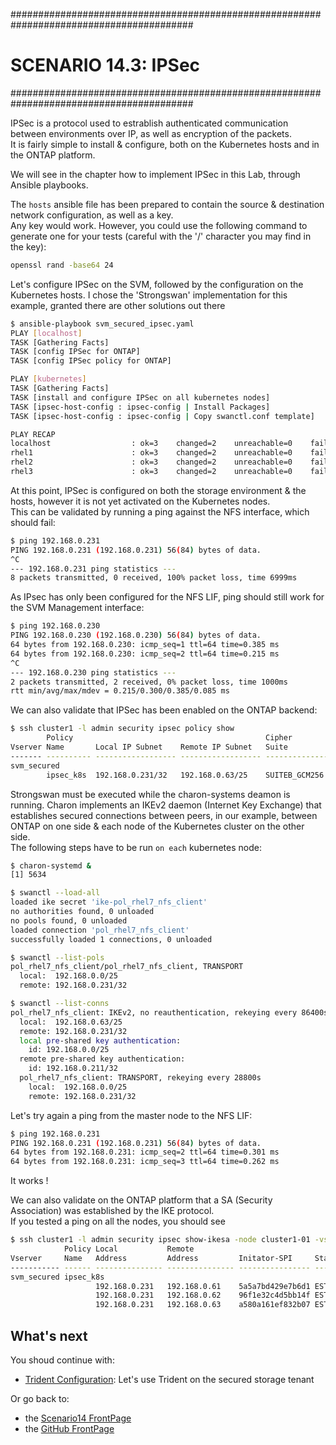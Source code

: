 #########################################################################################
# SCENARIO 14.3: IPSec
#########################################################################################  

IPSec is a protocol used to estrablish authenticated communication between environments over IP, as well as encryption of the packets.  
It is fairly simple to install & configure, both on the Kubernetes hosts and in the ONTAP platform.  

We will see in the chapter how to implement IPSec in this Lab, through Ansible playbooks.  

The `hosts` ansible file has been prepared to contain the source & destination network configuration, as well as a key.  
Any key would work. However, you could use the following command to generate one for your tests (careful with the '/' character you may find in the key):
```bash
openssl rand -base64 24
```

Let's configure IPSec on the SVM, followed by the configuration on the Kubernetes hosts. I chose the 'Strongswan' implementation for this example, granted there are other solutions out there
```bash
$ ansible-playbook svm_secured_ipsec.yaml
PLAY [localhost]
TASK [Gathering Facts]
TASK [config IPSec for ONTAP] 
TASK [config IPSec policy for ONTAP]

PLAY [kubernetes]
TASK [Gathering Facts]
TASK [install and configure IPSec on all kubernetes nodes]
TASK [ipsec-host-config : ipsec-config | Install Packages] 
TASK [ipsec-host-config : ipsec-config | Copy swanctl.conf template] 

PLAY RECAP 
localhost                  : ok=3    changed=2    unreachable=0    failed=0    skipped=0    rescued=0    ignored=0
rhel1                      : ok=3    changed=2    unreachable=0    failed=0    skipped=0    rescued=0    ignored=0
rhel2                      : ok=3    changed=2    unreachable=0    failed=0    skipped=0    rescued=0    ignored=0
rhel3                      : ok=3    changed=2    unreachable=0    failed=0    skipped=0    rescued=0    ignored=0
```

At this point, IPSec is configured on both the storage environment & the hosts, however it is not yet activated on the Kubernetes nodes.  
This can be validated by running a ping against the NFS interface, which should fail:
```bash
$ ping 192.168.0.231
PING 192.168.0.231 (192.168.0.231) 56(84) bytes of data.
^C
--- 192.168.0.231 ping statistics ---
8 packets transmitted, 0 received, 100% packet loss, time 6999ms
```

As IPsec has only been configured for the NFS LIF, ping should still work for the SVM Management interface:
```bash
$ ping 192.168.0.230
PING 192.168.0.230 (192.168.0.230) 56(84) bytes of data.
64 bytes from 192.168.0.230: icmp_seq=1 ttl=64 time=0.385 ms
64 bytes from 192.168.0.230: icmp_seq=2 ttl=64 time=0.215 ms
^C
--- 192.168.0.230 ping statistics ---
2 packets transmitted, 2 received, 0% packet loss, time 1000ms
rtt min/avg/max/mdev = 0.215/0.300/0.385/0.085 ms
```

We can also validate that IPSec has been enabled on the ONTAP backend:
```bash
$ ssh cluster1 -l admin security ipsec policy show
        Policy                                           Cipher
Vserver Name       Local IP Subnet    Remote IP Subnet   Suite          Action
------- ---------- ------------------ ------------------ -------------- -------
svm_secured
        ipsec_k8s  192.168.0.231/32   192.168.0.63/25    SUITEB_GCM256  ESP_TRA
```

Strongswan must be executed while the charon-systems deamon is running. Charon implements an IKEv2 daemon (Internet Key Exchange) that establishes secured connections between peers, in our example, between ONTAP on one side & each node of the Kubernetes cluster on the other side.  
The following steps have to be run `on each` kubernetes node: 
```bash
$ charon-systemd &
[1] 5634

$ swanctl --load-all
loaded ike secret 'ike-pol_rhel7_nfs_client'
no authorities found, 0 unloaded
no pools found, 0 unloaded
loaded connection 'pol_rhel7_nfs_client'
successfully loaded 1 connections, 0 unloaded

$ swanctl --list-pols
pol_rhel7_nfs_client/pol_rhel7_nfs_client, TRANSPORT
  local:  192.168.0.0/25
  remote: 192.168.0.231/32

$ swanctl --list-conns
pol_rhel7_nfs_client: IKEv2, no reauthentication, rekeying every 86400s
  local:  192.168.0.63/25
  remote: 192.168.0.231/32
  local pre-shared key authentication:
    id: 192.168.0.0/25
  remote pre-shared key authentication:
    id: 192.168.0.211/32
  pol_rhel7_nfs_client: TRANSPORT, rekeying every 28800s
    local:  192.168.0.0/25
    remote: 192.168.0.231/32
```

Let's try again a ping from the master node to the NFS LIF:
```bash
$ ping 192.168.0.231
PING 192.168.0.231 (192.168.0.231) 56(84) bytes of data.
64 bytes from 192.168.0.231: icmp_seq=2 ttl=64 time=0.301 ms
64 bytes from 192.168.0.231: icmp_seq=3 ttl=64 time=0.262 ms
```

It works !

We can also validate on the ONTAP platform that a SA (Security Association) was established by the IKE protocol.  
If you tested a ping on all the nodes, you should see  
```bash
$ ssh cluster1 -l admin security ipsec show-ikesa -node cluster1-01 -vserver svm_secured
            Policy Local           Remote
Vserver     Name   Address         Address         Initator-SPI     State
----------- ------ --------------- --------------- ---------------- -----------
svm_secured ipsec_k8s
                   192.168.0.231   192.168.0.61    5a5a7bd429e7b6d1 ESTABLISHED
                   192.168.0.231   192.168.0.62    96f1e32c4d5bb14f ESTABLISHED
                   192.168.0.231   192.168.0.63    a580a161ef832b07 ESTABLISHED
```

## What's next

You shoud continue with:

- [Trident Configuration](../4_Trident_Configuration): Let's use Trident on the secured storage tenant  

Or go back to:

- the [Scenario14 FrontPage](../)
- the [GitHub FrontPage](https://github.com/YvosOnTheHub/LabNetApp)


